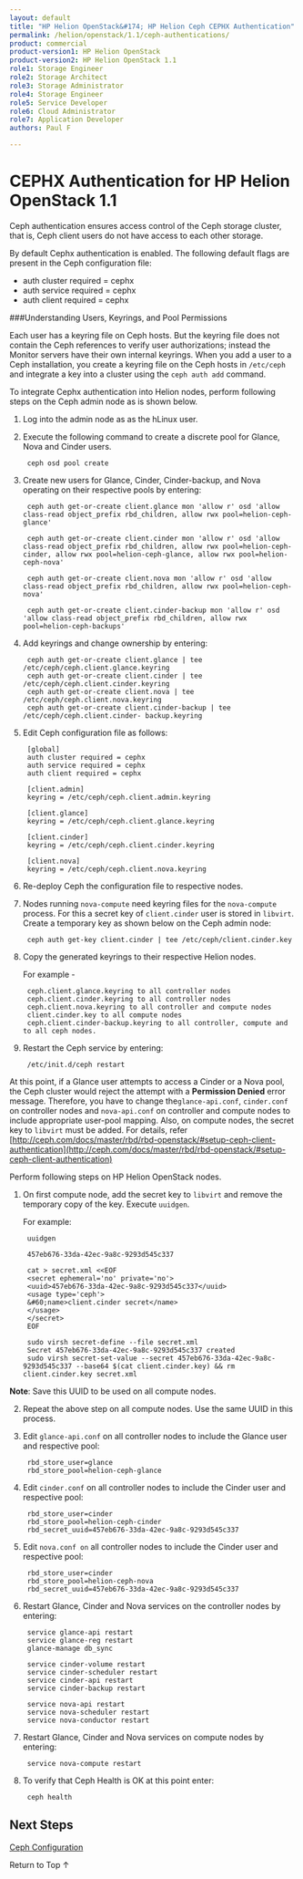```yaml
---
layout: default
title: "HP Helion OpenStack&#174; HP Helion Ceph CEPHX Authentication"
permalink: /helion/openstack/1.1/ceph-authentications/
product: commercial
product-version1: HP Helion OpenStack
product-version2: HP Helion OpenStack 1.1
role1: Storage Engineer
role2: Storage Architect 
role3: Storage Administrator 
role4: Storage Engineer
role5: Service Developer 
role6: Cloud Administrator 
role7: Application Developer 
authors: Paul F

---
```

<!--PUBLISHED-->


<script>

function PageRefresh {
onLoad="window.refresh"
}

PageRefresh();

</script>
<!--
<p style="font-size: small;"> <a href="/helion/openstack/1.1/install-beta/kvm/">&#9664; PREV</a> | <a href="/helion/openstack/1.1/install-beta-overview/">&#9650; UP</a> | <a href="/helion/openstack/1.1/install-beta/esx/">NEXT &#9654;</a> </p>
-->


# CEPHX Authentication for HP Helion OpenStack 1.1

Ceph authentication ensures access control of the Ceph storage cluster, that is, Ceph client users do not have access to each other storage. 

By default Cephx authentication is enabled. The following default flags are present in the Ceph configuration file:

* auth cluster required = cephx
* auth service required = cephx
* auth client required = cephx


###Understanding Users, Keyrings, and Pool Permissions

Each user has a keyring file on Ceph hosts. But the keyring file does not contain the Ceph references to verify user authorizations; instead the Monitor servers have their own internal keyrings. When you add a user to a Ceph installation, you create a keyring file on the Ceph hosts in `/etc/ceph` and integrate a key into a cluster using the `ceph auth add` command.

To integrate Cephx authentication into Helion nodes, perform following steps on the Ceph admin node as is shown below.

1. Log into the admin node as as the hLinux user.

2. Execute the following command to create a discrete pool for Glance, Nova and Cinder users.

		ceph osd pool create

3. Create new users for Glance, Cinder, Cinder-backup, and Nova operating on their respective pools by entering:

		ceph auth get-or-create client.glance mon 'allow r' osd 'allow class-read object_prefix rbd_children, allow rwx pool=helion-ceph-glance'

		ceph auth get-or-create client.cinder mon 'allow r' osd 'allow class-read object_prefix rbd_children, allow rwx pool=helion-ceph-cinder, allow rwx pool=helion-ceph-glance, allow rwx pool=helion-ceph-nova'

		ceph auth get-or-create client.nova mon 'allow r' osd 'allow class-read object_prefix rbd_children, allow rwx pool=helion-ceph-nova'

		ceph auth get-or-create client.cinder-backup mon 'allow r' osd 'allow class-read object_prefix rbd_children, allow rwx pool=helion-ceph-backups'

4. Add keyrings and change ownership by entering:

		ceph auth get-or-create client.glance | tee /etc/ceph/ceph.client.glance.keyring
		ceph auth get-or-create client.cinder | tee /etc/ceph/ceph.client.cinder.keyring
		ceph auth get-or-create client.nova | tee /etc/ceph/ceph.client.nova.keyring
		ceph auth get-or-create client.cinder-backup | tee /etc/ceph/ceph.client.cinder- backup.keyring

5. Edit Ceph configuration file as follows:

		[global]
		auth cluster required = cephx
		auth service required = cephx
		auth client required = cephx
		
		[client.admin]
		keyring = /etc/ceph/ceph.client.admin.keyring
		
		[client.glance]
		keyring = /etc/ceph/ceph.client.glance.keyring
		
		[client.cinder]
		keyring = /etc/ceph/ceph.client.cinder.keyring
		
		[client.nova]
		keyring = /etc/ceph/ceph.client.nova.keyring

6. Re-deploy Ceph the configuration file to respective nodes.

7. Nodes running `nova-compute` need keyring files for the `nova-compute` process. For this a secret key of `client.cinder` user is stored in `libvirt`. Create a temporary key as shown below on the Ceph admin node:

		ceph auth get-key client.cinder | tee /etc/ceph/client.cinder.key

8. Copy the generated keyrings to their respective Helion nodes.



	For example -

		ceph.client.glance.keyring to all controller nodes
		ceph.client.cinder.keyring to all controller nodes
		ceph.client.nova.keyring to all controller and compute nodes
		client.cinder.key to all compute nodes
		ceph.client.cinder-backup.keyring to all controller, compute and to all ceph nodes.

9. Restart the Ceph service by entering:

		/etc/init.d/ceph restart

At this point, if a Glance user attempts to access a Cinder or a Nova pool, the Ceph cluster would reject the attempt with a **Permission Denied** error message. Therefore, you have to change  the`glance-api.conf`, `cinder.conf` on controller nodes and `nova-api.conf` on controller and compute nodes to include appropriate user-pool mapping. Also, on compute nodes, the secret key to `libvirt` must be added. For details, refer [http://ceph.com/docs/master/rbd/rbd-openstack/#setup-ceph-client-authentication](http://ceph.com/docs/master/rbd/rbd-openstack/#setup-ceph-client-authentication)

Perform following steps on HP Helion OpenStack nodes.


1. On first compute node, add the secret key to `libvirt` and remove the temporary copy of the key. Execute `uuidgen`. 

	For example:

		uuidgen
		
		457eb676-33da-42ec-9a8c-9293d545c337
		
		cat > secret.xml <<EOF
		<secret ephemeral='no' private='no'>
		<uuid>457eb676-33da-42ec-9a8c-9293d545c337</uuid>
		<usage type='ceph'>
		&#60;name>client.cinder secret</name>
		</usage>
		</secret>
		EOF
		
		sudo virsh secret-define --file secret.xml
		Secret 457eb676-33da-42ec-9a8c-9293d545c337 created
		sudo virsh secret-set-value --secret 457eb676-33da-42ec-9a8c-9293d545c337 --base64 $(cat client.cinder.key) && rm client.cinder.key secret.xml


  **Note**: Save this UUID to be used on all compute nodes.

2. Repeat the above step on all compute nodes. Use the same UUID in this process.

3. Edit `glance-api.conf` on all controller nodes to include the Glance user and respective pool:

		rbd_store_user=glance
		rbd_store_pool=helion-ceph-glance

4. Edit `cinder.conf` on all controller nodes to include the Cinder user and respective pool:

		rbd_store_user=cinder
		rbd_store_pool=helion-ceph-cinder
		rbd_secret_uuid=457eb676-33da-42ec-9a8c-9293d545c337
		
5. Edit `nova.conf on` all controller nodes to include the Cinder user and respective pool:

		rbd_store_user=cinder
		rbd_store_pool=helion-ceph-nova
		rbd_secret_uuid=457eb676-33da-42ec-9a8c-9293d545c337
		
6. Restart Glance, Cinder and Nova services on the controller nodes by entering:

		service glance-api restart
		service glance-reg restart
		glance-manage db_sync
		
		service cinder-volume restart
		service cinder-scheduler restart
		service cinder-api restart
		service cinder-backup restart
		
		service nova-api restart
		service nova-scheduler restart
		service nova-conductor restart

7. Restart Glance, Cinder and Nova services on compute nodes by entering:

		service nova-compute restart

8. To verify  that Ceph Health is OK at this point enter:

		ceph health




## Next Steps

[Ceph Configuration]( /helion/openstack/1.1/ceph-hp-helion-openstack-ceph-configuration/)

<a href="#top" style="padding:14px 0px 14px 0px; text-decoration: none;"> Return to Top &#8593; </a>




